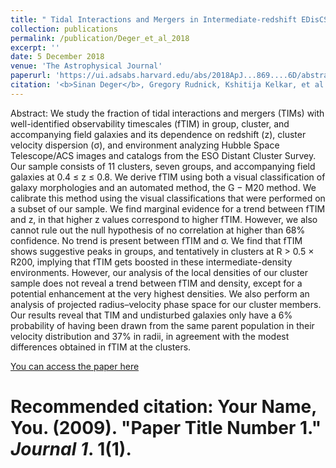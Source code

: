 ```yaml
---
title: " Tidal Interactions and Mergers in Intermediate-redshift EDisCS Clusters "
collection: publications
permalink: /publication/Deger_et_al_2018
excerpt: ''
date: 5 December 2018
venue: 'The Astrophysical Journal'
paperurl: 'https://ui.adsabs.harvard.edu/abs/2018ApJ...869....6D/abstract'
citation: '<b>Sinan Deger</b>, Gregory Rudnick, Kshitija Kelkar, et al.;  Tidal Interactions and Mergers in Intermediate-redshift EDisCS Clusters , The Astrophysical Journal, Volume 869, Number 1'
---
```


Abstract: We study the fraction of tidal interactions and mergers (TIMs) with well-identified observability timescales (fTIM) in group, cluster, and accompanying field galaxies and its dependence on redshift (z), cluster velocity dispersion (σ), and environment analyzing Hubble Space Telescope/ACS images and catalogs from the ESO Distant Cluster Survey. Our sample consists of 11 clusters, seven groups, and accompanying field galaxies at 0.4 ≤ z ≤ 0.8. We derive fTIM using both a visual classification of galaxy morphologies and an automated method, the G − M20 method. We calibrate this method using the visual classifications that were performed on a subset of our sample. We find marginal evidence for a trend between fTIM and z, in that higher z values correspond to higher fTIM. However, we also cannot rule out the null hypothesis of no correlation at higher than 68% confidence. No trend is present between fTIM and σ. We find that fTIM shows suggestive peaks in groups, and tentatively in clusters at R > 0.5 × R200, implying that fTIM gets boosted in these intermediate-density environments. However, our analysis of the local densities of our cluster sample does not reveal a trend between fTIM and density, except for a potential enhancement at the very highest densities. We also perform an analysis of projected radius–velocity phase space for our cluster members. Our results reveal that TIM and undisturbed galaxies only have a 6% probability of having been drawn from the same parent population in their velocity distribution and 37% in radii, in agreement with the modest differences obtained in fTIM at the clusters.

[You can access the paper here](https://ui.adsabs.harvard.edu/abs/2018ApJ...869....6D/abstract)

# Recommended citation: Your Name, You. (2009). "Paper Title Number 1." <i>Journal 1</i>. 1(1).
